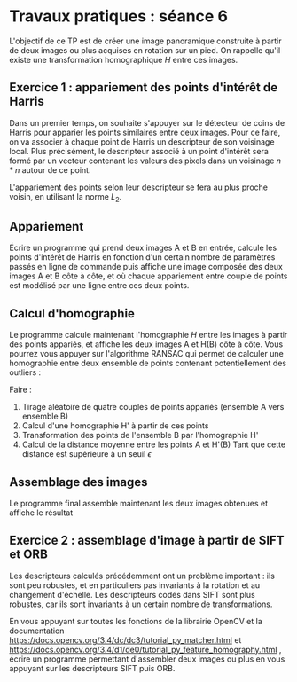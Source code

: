 # Travaux pratiques : séance 6

L'objectif de ce TP est de créer une image panoramique construite à partir de deux images ou plus acquises en rotation sur un pied. 
On rappelle qu'il existe une transformation homographique $`H`$ entre ces images.


## Exercice 1 : appariement des points d'intérêt de Harris

Dans un premier temps, on souhaite s'appuyer sur le détecteur de coins de Harris pour apparier les points similaires entre deux images.
Pour ce faire, on va associer à chaque point de Harris un descripteur de son voisinage local. Plus précisément, le descripteur associé à un point d'intérêt sera formé par un vecteur contenant les valeurs des pixels dans un voisinage $`n*n`$ autour de ce point.

L'appariement des points selon leur descripteur se fera au plus proche voisin, en utilisant la norme $`L_2`$.

## Appariement 

Écrire un programme qui prend deux images A et B en entrée, calcule les points d'intérêt de Harris en fonction d'un certain nombre de paramètres passés en ligne de commande puis affiche une image composée des deux images A et B côte à côte, et où chaque appariement entre couple de points est modélisé par une ligne entre ces deux points.

## Calcul d'homographie

Le programme calcule maintenant l'homographie $`H`$ entre les images à partir des points appariés, et affiche les deux images A et H(B) côte à côte.
Vous pourrez vous appuyer sur l'algorithme RANSAC qui permet de calculer une homographie entre deux ensemble de points contenant potentiellement des outliers :

Faire :
1. Tirage aléatoire de quatre couples de points appariés (ensemble A vers ensemble B)
2. Calcul d'une homographie H' à partir de ces points
3. Transformation des points de l'ensemble B par l'homographie H'
4. Calcul de la distance moyenne entre les points A et H'(B)
Tant que cette distance est supérieure à un seuil $`\epsilon`$


## Assemblage des images

Le programme final assemble maintenant les deux images obtenues et affiche le résultat

## Exercice 2 : assemblage d'image à partir de SIFT et ORB

Les descripteurs calculés précédemment ont un problème important : ils sont peu robustes, et en particuliers pas invariants à la rotation et au changement d'échelle.
Les descripteurs codés dans SIFT sont plus robustes, car ils sont invariants à un certain nombre de transformations. 

En vous appuyant sur toutes les fonctions de la librairie OpenCV et la documentation https://docs.opencv.org/3.4/dc/dc3/tutorial_py_matcher.html et https://docs.opencv.org/3.4/d1/de0/tutorial_py_feature_homography.html , écrire un programme permettant d'assembler deux images ou plus en vous appuyant sur les descripteurs SIFT puis ORB.



